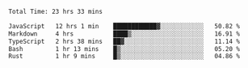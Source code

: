 <!--START_SECTION:waka-->

```txt
Total Time: 23 hrs 33 mins

JavaScript   12 hrs 1 min    ████████████▓░░░░░░░░░░░░   50.82 %
Markdown     4 hrs           ████▒░░░░░░░░░░░░░░░░░░░░   16.91 %
TypeScript   2 hrs 38 mins   ██▓░░░░░░░░░░░░░░░░░░░░░░   11.14 %
Bash         1 hr 13 mins    █▒░░░░░░░░░░░░░░░░░░░░░░░   05.20 %
Rust         1 hr 9 mins     █▒░░░░░░░░░░░░░░░░░░░░░░░   04.86 %
```

<!--END_SECTION:waka-->
